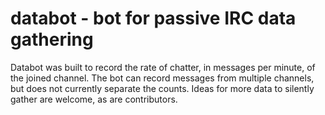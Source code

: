 # databot - bot for passive IRC data gathering



Databot was built to record the rate of chatter, in messages per minute, of the joined channel.  The bot can record messages from multiple channels, but does not currently separate the counts.  Ideas for more data to silently gather are welcome, as are contributors.  